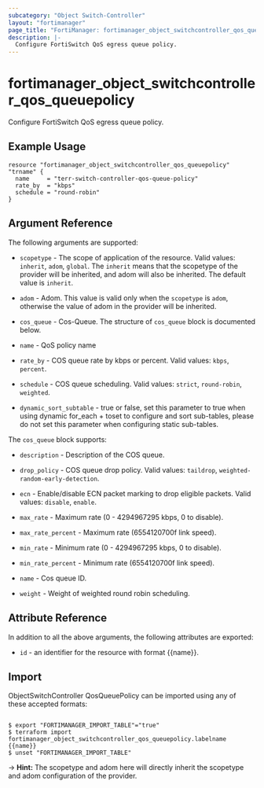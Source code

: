 ```yaml
---
subcategory: "Object Switch-Controller"
layout: "fortimanager"
page_title: "FortiManager: fortimanager_object_switchcontroller_qos_queuepolicy"
description: |-
  Configure FortiSwitch QoS egress queue policy.
---
```


# fortimanager_object_switchcontroller_qos_queuepolicy
Configure FortiSwitch QoS egress queue policy.

## Example Usage

```hcl
resource "fortimanager_object_switchcontroller_qos_queuepolicy" "trname" {
  name     = "terr-switch-controller-qos-queue-policy"
  rate_by  = "kbps"
  schedule = "round-robin"
}
```

## Argument Reference


The following arguments are supported:

* `scopetype` - The scope of application of the resource. Valid values: `inherit`, `adom`, `global`. The `inherit` means that the scopetype of the provider will be inherited, and adom will also be inherited. The default value is `inherit`.
* `adom` - Adom. This value is valid only when the `scopetype` is `adom`, otherwise the value of adom in the provider will be inherited.

* `cos_queue` - Cos-Queue. The structure of `cos_queue` block is documented below.
* `name` - QoS policy name
* `rate_by` - COS queue rate by kbps or percent. Valid values: `kbps`, `percent`.

* `schedule` - COS queue scheduling. Valid values: `strict`, `round-robin`, `weighted`.

* `dynamic_sort_subtable` - true or false, set this parameter to true when using dynamic for_each + toset to configure and sort sub-tables, please do not set this parameter when configuring static sub-tables.

The `cos_queue` block supports:

* `description` - Description of the COS queue.
* `drop_policy` - COS queue drop policy. Valid values: `taildrop`, `weighted-random-early-detection`.

* `ecn` - Enable/disable ECN packet marking to drop eligible packets. Valid values: `disable`, `enable`.

* `max_rate` - Maximum rate (0 - 4294967295 kbps, 0 to disable).
* `max_rate_percent` - Maximum rate (6554120700f link speed).
* `min_rate` - Minimum rate (0 - 4294967295 kbps, 0 to disable).
* `min_rate_percent` - Minimum rate (6554120700f link speed).
* `name` - Cos queue ID.
* `weight` - Weight of weighted round robin scheduling.


## Attribute Reference

In addition to all the above arguments, the following attributes are exported:
* `id` - an identifier for the resource with format {{name}}.

## Import

ObjectSwitchController QosQueuePolicy can be imported using any of these accepted formats:
```

$ export "FORTIMANAGER_IMPORT_TABLE"="true"
$ terraform import fortimanager_object_switchcontroller_qos_queuepolicy.labelname {{name}}
$ unset "FORTIMANAGER_IMPORT_TABLE"
```
-> **Hint:** The scopetype and adom here will directly inherit the scopetype and adom configuration of the provider.
